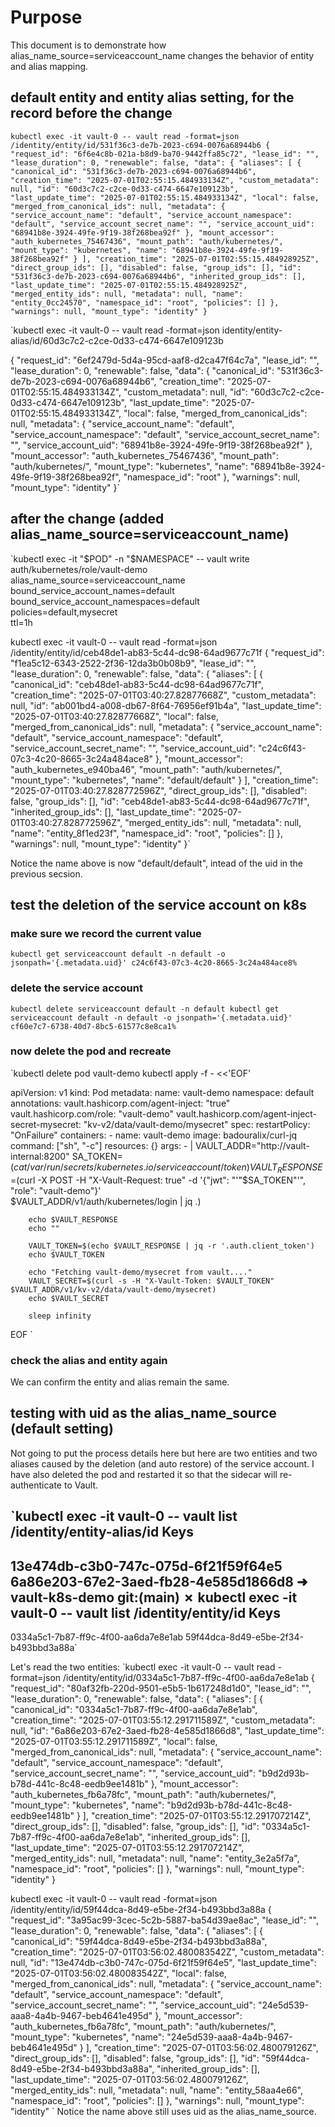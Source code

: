 # Purpose

This document is to demonstrate how alias_name_source=serviceaccount_name changes the behavior of entity and alias mapping.

## default entity and entity alias setting, for the record before the change
`kubectl exec -it vault-0 -- vault read -format=json /identity/entity/id/531f36c3-de7b-2023-c694-0076a68944b6
{
  "request_id": "6f6e4c8b-021a-b8d9-ba70-9442ffa85c72",
  "lease_id": "",
  "lease_duration": 0,
  "renewable": false,
  "data": {
    "aliases": [
      {
        "canonical_id": "531f36c3-de7b-2023-c694-0076a68944b6",
        "creation_time": "2025-07-01T02:55:15.484933134Z",
        "custom_metadata": null,
        "id": "60d3c7c2-c2ce-0d33-c474-6647e109123b",
        "last_update_time": "2025-07-01T02:55:15.484933134Z",
        "local": false,
        "merged_from_canonical_ids": null,
        "metadata": {
          "service_account_name": "default",
          "service_account_namespace": "default",
          "service_account_secret_name": "",
          "service_account_uid": "68941b8e-3924-49fe-9f19-38f268bea92f"
        },
        "mount_accessor": "auth_kubernetes_75467436",
        "mount_path": "auth/kubernetes/",
        "mount_type": "kubernetes",
        "name": "68941b8e-3924-49fe-9f19-38f268bea92f"
      }
    ],
    "creation_time": "2025-07-01T02:55:15.484928925Z",
    "direct_group_ids": [],
    "disabled": false,
    "group_ids": [],
    "id": "531f36c3-de7b-2023-c694-0076a68944b6",
    "inherited_group_ids": [],
    "last_update_time": "2025-07-01T02:55:15.484928925Z",
    "merged_entity_ids": null,
    "metadata": null,
    "name": "entity_0cc24570",
    "namespace_id": "root",
    "policies": []
  },
  "warnings": null,
  "mount_type": "identity"
}`

`kubectl exec -it vault-0 -- vault read -format=json identity/entity-alias/id/60d3c7c2-c2ce-0d33-c474-6647e109123b

{
  "request_id": "6ef2479d-5d4a-95cd-aaf8-d2ca47f64c7a",
  "lease_id": "",
  "lease_duration": 0,
  "renewable": false,
  "data": {
    "canonical_id": "531f36c3-de7b-2023-c694-0076a68944b6",
    "creation_time": "2025-07-01T02:55:15.484933134Z",
    "custom_metadata": null,
    "id": "60d3c7c2-c2ce-0d33-c474-6647e109123b",
    "last_update_time": "2025-07-01T02:55:15.484933134Z",
    "local": false,
    "merged_from_canonical_ids": null,
    "metadata": {
      "service_account_name": "default",
      "service_account_namespace": "default",
      "service_account_secret_name": "",
      "service_account_uid": "68941b8e-3924-49fe-9f19-38f268bea92f"
    },
    "mount_accessor": "auth_kubernetes_75467436",
    "mount_path": "auth/kubernetes/",
    "mount_type": "kubernetes",
    "name": "68941b8e-3924-49fe-9f19-38f268bea92f",
    "namespace_id": "root"
  },
  "warnings": null,
  "mount_type": "identity"
}`

## after the change (added alias_name_source=serviceaccount_name)



`kubectl exec -it "$POD" -n "$NAMESPACE" -- vault write auth/kubernetes/role/vault-demo \
    alias_name_source=serviceaccount_name \
    bound_service_account_names=default \
    bound_service_account_namespaces=default \
    policies=default,mysecret \
    ttl=1h

kubectl exec -it vault-0 -- vault read -format=json /identity/entity/id/ceb48de1-ab83-5c44-dc98-64ad9677c71f
{
  "request_id": "f1ea5c12-6343-2522-2f36-12da3b0b08b9",
  "lease_id": "",
  "lease_duration": 0,
  "renewable": false,
  "data": {
    "aliases": [
      {
        "canonical_id": "ceb48de1-ab83-5c44-dc98-64ad9677c71f",
        "creation_time": "2025-07-01T03:40:27.82877668Z",
        "custom_metadata": null,
        "id": "ab001bd4-a008-db67-8f64-76956ef91b4a",
        "last_update_time": "2025-07-01T03:40:27.82877668Z",
        "local": false,
        "merged_from_canonical_ids": null,
        "metadata": {
          "service_account_name": "default",
          "service_account_namespace": "default",
          "service_account_secret_name": "",
          "service_account_uid": "c24c6f43-07c3-4c20-8665-3c24a484ace8"
        },
        "mount_accessor": "auth_kubernetes_e940ba46",
        "mount_path": "auth/kubernetes/",
        "mount_type": "kubernetes",
        "name": "default/default"
      }
    ],
    "creation_time": "2025-07-01T03:40:27.828772596Z",
    "direct_group_ids": [],
    "disabled": false,
    "group_ids": [],
    "id": "ceb48de1-ab83-5c44-dc98-64ad9677c71f",
    "inherited_group_ids": [],
    "last_update_time": "2025-07-01T03:40:27.828772596Z",
    "merged_entity_ids": null,
    "metadata": null,
    "name": "entity_8f1ed23f",
    "namespace_id": "root",
    "policies": []
  },
  "warnings": null,
  "mount_type": "identity"
}`

Notice the name above is now "default/default", intead of the uid in the previous secsion.

## test the deletion of the service account on k8s
### make sure we record the current value
`kubectl get serviceaccount default -n default -o jsonpath='{.metadata.uid}'
c24c6f43-07c3-4c20-8665-3c24a484ace8%`

### delete the service account
`kubectl delete serviceaccount default -n default
kubectl get serviceaccount default -n default -o jsonpath='{.metadata.uid}'
cf60e7c7-6738-40d7-8bc5-61577c8e8ca1%`

### now delete the pod and recreate
`kubectl delete pod vault-demo
kubectl apply -f - <<'EOF'

apiVersion: v1
kind: Pod
metadata:
  name: vault-demo
  namespace: default
  annotations:
    vault.hashicorp.com/agent-inject: "true"
    vault.hashicorp.com/role: "vault-demo"
    vault.hashicorp.com/agent-inject-secret-mysecret: "kv-v2/data/vault-demo/mysecret"
spec:
  restartPolicy: "OnFailure"
  containers:
    - name: vault-demo
      image: badouralix/curl-jq
      command: ["sh", "-c"]
      resources: {}
      args:
      - |
        VAULT_ADDR="http://vault-internal:8200"
        SA_TOKEN=$(cat /var/run/secrets/kubernetes.io/serviceaccount/token)
        VAULT_RESPONSE=$(curl -X POST -H "X-Vault-Request: true" -d '{"jwt": "'"$SA_TOKEN"'", "role": "vault-demo"}' \
          $VAULT_ADDR/v1/auth/kubernetes/login | jq .)

        echo $VAULT_RESPONSE
        echo ""

        VAULT_TOKEN=$(echo $VAULT_RESPONSE | jq -r '.auth.client_token')
        echo $VAULT_TOKEN

        echo "Fetching vault-demo/mysecret from vault...."
        VAULT_SECRET=$(curl -s -H "X-Vault-Token: $VAULT_TOKEN" $VAULT_ADDR/v1/kv-v2/data/vault-demo/mysecret)
        echo $VAULT_SECRET

        sleep infinity
EOF
`
### check the alias and entity again
We can confirm the entity and alias remain the same.

## testing with uid as the alias_name_source (default setting)
Not going to put the process details here but here are two entities and two aliases caused by the deletion (and auto restore) of the service account.  I have also deleted the pod and restarted it so that the sidecar will re-authenticate to Vault.

`kubectl exec -it vault-0 -- vault list /identity/entity-alias/id
Keys
----
13e474db-c3b0-747c-075d-6f21f59f64e5
6a86e203-67e2-3aed-fb28-4e585d1866d8
➜  vault-k8s-demo git:(main) ✗ kubectl exec -it vault-0 -- vault list /identity/entity/id
Keys
----
0334a5c1-7b87-ff9c-4f00-aa6da7e8e1ab
59f44dca-8d49-e5be-2f34-b493bbd3a88a`

Let's read the two entities:
`kubectl exec -it vault-0 -- vault read -format=json /identity/entity/id/0334a5c1-7b87-ff9c-4f00-aa6da7e8e1ab
{
  "request_id": "80af32fb-220d-9501-e5b5-1b617248d1d0",
  "lease_id": "",
  "lease_duration": 0,
  "renewable": false,
  "data": {
    "aliases": [
      {
        "canonical_id": "0334a5c1-7b87-ff9c-4f00-aa6da7e8e1ab",
        "creation_time": "2025-07-01T03:55:12.291711589Z",
        "custom_metadata": null,
        "id": "6a86e203-67e2-3aed-fb28-4e585d1866d8",
        "last_update_time": "2025-07-01T03:55:12.291711589Z",
        "local": false,
        "merged_from_canonical_ids": null,
        "metadata": {
          "service_account_name": "default",
          "service_account_namespace": "default",
          "service_account_secret_name": "",
          "service_account_uid": "b9d2d93b-b78d-441c-8c48-eedb9ee1481b"
        },
        "mount_accessor": "auth_kubernetes_fb6a78fc",
        "mount_path": "auth/kubernetes/",
        "mount_type": "kubernetes",
        "name": "b9d2d93b-b78d-441c-8c48-eedb9ee1481b"
      }
    ],
    "creation_time": "2025-07-01T03:55:12.291707214Z",
    "direct_group_ids": [],
    "disabled": false,
    "group_ids": [],
    "id": "0334a5c1-7b87-ff9c-4f00-aa6da7e8e1ab",
    "inherited_group_ids": [],
    "last_update_time": "2025-07-01T03:55:12.291707214Z",
    "merged_entity_ids": null,
    "metadata": null,
    "name": "entity_3e2a5f7a",
    "namespace_id": "root",
    "policies": []
  },
  "warnings": null,
  "mount_type": "identity"
}

kubectl exec -it vault-0 -- vault read -format=json /identity/entity/id/59f44dca-8d49-e5be-2f34-b493bbd3a88a
{
  "request_id": "3a95ac99-3cec-5c2b-5887-ba54d39ae8ac",
  "lease_id": "",
  "lease_duration": 0,
  "renewable": false,
  "data": {
    "aliases": [
      {
        "canonical_id": "59f44dca-8d49-e5be-2f34-b493bbd3a88a",
        "creation_time": "2025-07-01T03:56:02.480083542Z",
        "custom_metadata": null,
        "id": "13e474db-c3b0-747c-075d-6f21f59f64e5",
        "last_update_time": "2025-07-01T03:56:02.480083542Z",
        "local": false,
        "merged_from_canonical_ids": null,
        "metadata": {
          "service_account_name": "default",
          "service_account_namespace": "default",
          "service_account_secret_name": "",
          "service_account_uid": "24e5d539-aaa8-4a4b-9467-beb4641e495d"
        },
        "mount_accessor": "auth_kubernetes_fb6a78fc",
        "mount_path": "auth/kubernetes/",
        "mount_type": "kubernetes",
        "name": "24e5d539-aaa8-4a4b-9467-beb4641e495d"
      }
    ],
    "creation_time": "2025-07-01T03:56:02.480079126Z",
    "direct_group_ids": [],
    "disabled": false,
    "group_ids": [],
    "id": "59f44dca-8d49-e5be-2f34-b493bbd3a88a",
    "inherited_group_ids": [],
    "last_update_time": "2025-07-01T03:56:02.480079126Z",
    "merged_entity_ids": null,
    "metadata": null,
    "name": "entity_58aa4e66",
    "namespace_id": "root",
    "policies": []
  },
  "warnings": null,
  "mount_type": "identity"
`
Notice the name above still uses uid as the alias_name_source.




